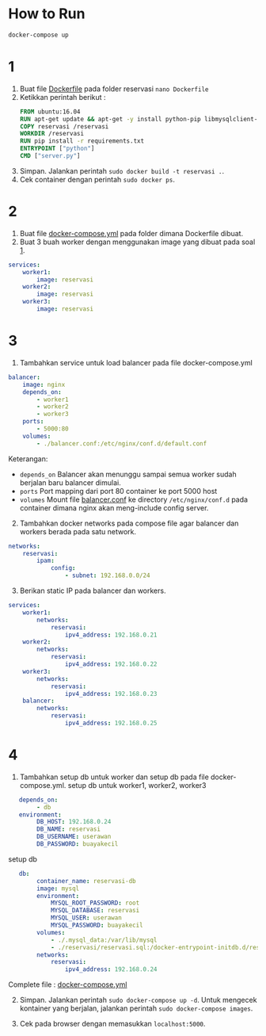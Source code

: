 # How to Run

```sh
docker-compose up
```

# 1
1. Buat file [Dockerfile](../Dockerfile) pada folder reservasi `nano Dockerfile`
2. Ketikkan perintah berikut :
    ```Dockerfile
    FROM ubuntu:16.04
    RUN apt-get update && apt-get -y install python-pip libmysqlclient-dev
    COPY reservasi /reservasi
    WORKDIR /reservasi
    RUN pip install -r requirements.txt
    ENTRYPOINT ["python"]
    CMD ["server.py"]
    ```
3. Simpan. Jalankan perintah `sudo docker build -t reservasi .`.
4. Cek container dengan perintah `sudo docker ps`.

# 2
1. Buat file [docker-compose.yml](../docker-compose.yml) pada folder dimana Dockerfile dibuat.
2. Buat 3 buah worker dengan menggunakan image yang dibuat pada soal [1](#1).
```yml
services:
    worker1:
        image: reservasi
    worker2:
        image: reservasi
    worker3:
        image: reservasi
```

# 3
1. Tambahkan service untuk load balancer pada file docker-compose.yml
```yml
balancer:
    image: nginx
    depends_on:
        - worker1
        - worker2
        - worker3
    ports:
        - 5000:80
    volumes:
        - ./balancer.conf:/etc/nginx/conf.d/default.conf
```
Keterangan:
- `depends_on`
  Balancer akan menunggu sampai semua worker sudah berjalan baru balancer dimulai.
- `ports`
  Port mapping dari port 80 container ke port 5000 host
- `volumes`
  Mount file [balancer.conf](balancer.conf) ke directory `/etc/nginx/conf.d` pada container dimana nginx akan meng-include config server.

2. Tambahkan docker networks pada compose file agar balancer dan workers berada pada satu network.
```yml
networks:
    reservasi:
        ipam:
            config:
                - subnet: 192.168.0.0/24
```

3. Berikan static IP pada balancer dan workers.
```yml
services:
    worker1:
        networks:
            reservasi:
                ipv4_address: 192.168.0.21
    worker2:
        networks:
            reservasi:
                ipv4_address: 192.168.0.22
    worker3:
        networks:
            reservasi:
                ipv4_address: 192.168.0.23
    balancer:
        networks:
            reservasi:
                ipv4_address: 192.168.0.25
```

# 4
1. Tambahkan setup db untuk worker dan setup db pada file docker-compose.yml.
setup db untuk worker1, worker2, worker3
```yml
   depends_on:
        - db
   environment:
        DB_HOST: 192.168.0.24
        DB_NAME: reservasi
        DB_USERNAME: userawan
        DB_PASSWORD: buayakecil
```
setup db
```yml
   db:
        container_name: reservasi-db
        image: mysql
        environment:
            MYSQL_ROOT_PASSWORD: root
            MYSQL_DATABASE: reservasi
            MYSQL_USER: userawan
            MYSQL_PASSWORD: buayakecil
        volumes:
            - ./.mysql_data:/var/lib/mysql
            - ./reservasi/reservasi.sql:/docker-entrypoint-initdb.d/reservasi.sql
        networks:
            reservasi:
                ipv4_address: 192.168.0.24
```
Complete file : [docker-compose.yml](../docker-compose.yml)

2. Simpan. Jalankan perintah `sudo docker-compose up -d`. Untuk mengecek kontainer yang berjalan, jalankan perintah `sudo docker-compose images`.

3. Cek pada browser dengan memasukkan `localhost:5000`.
